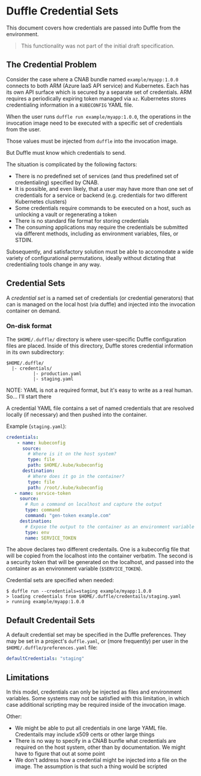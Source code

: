 # Duffle Credential Sets

This document covers how credentials are passed into Duffle from the environment.

> This functionality was not part of the initial draft specification.

## The Credential Problem

Consider the case where a CNAB bundle named `example/myapp:1.0.0` connects to both ARM (Azure IaaS API service) and Kubernetes. Each has its own API surface which is secured by a separate set of credentials. ARM requires a periodically expiring token managed via `az`. Kubernetes stores credentialing information in a `KUBECONFIG` YAML file.

When the user runs `duffle run example/myapp:1.0.0`, the operations in the invocation image need to be executed with a specific set of credentials from the user.

Those values must be injected from `duffle` into the invocation image.

But Duffle must know which credentials to send.

The situation is complicated by the following factors:

- There is no predefined set of services (and thus predefined set of credentialing) specified by CNAB.
- It is possible, and even likely, that a user may have more than one set of credentials for a service or backend (e.g. credentials for two different Kubernetes clusters)
- Some credentials require commands to be executed on a host, such as unlocking a vault or regenerating a token
- There is no standard file format for storing credentials
- The consuming applications may require the credentials be submitted via different methods, including as environment variables, files, or STDIN.

Subsequently, and satisfactory solution must be able to accomodate a wide variety of configurational permutations, ideally without dictating that credentialing tools change in any way.

## Credential Sets

A *credential set* is a named set of credentials (or credential generators) that can is managed on the local host (via duffle) and injected into the invocation container on demand.

### On-disk format

The `$HOME/.duffle/` directory is where user-specific Duffle configuration files are placed. Inside of this directory, Duffle stores credential information in its own subdirectory:

```
$HOME/.duffle/
  |- credentials/
          |- production.yaml
          |- staging.yaml
```

NOTE: YAML is not a required format, but it's easy to write as a real human. So... I'll start there

A credential YAML file contains a set of named credentials that are resolved locally (if necessary) and then pushed into the container.

Example (`staging.yaml`):

```yaml
credentials:
    - name: kubeconfig
      source:
        # Where is it on the host system?
        type: file
        path: $HOME/.kube/kubeconfig
      destination:
        # Where does it go in the container?
        type: file
        path: /root/.kube/kubeconfig
   - name: service-token
     source:
       # Run a command on localhost and capture the output
       type: command
       command: "gen-token example.com"
     destination:
       # Expose the output to the container as an environment variable
       type: env
       name: SERVICE_TOKEN
```

The above declares two different credentails. One is a kubeconfig file that will be copied from the localhost into the container verbatim. The second is a security token that will be generated on the localhost, and passed into the container as an environment variable (`$SERVICE_TOKEN`).

Credential sets are specified when needed:

```console
$ duffle run --credentials=staging example/myapp:1.0.0
> loading credentials from $HOME/.duffle/credentails/staging.yaml
> running example/myapp:1.0.0
```

## Default Credentail Sets

A default credential set may be specified in the Duffle preferences. They may be set in a project's `duffle.yaml`, or (more frequently) per user in the `$HOME/.duffle/preferences.yaml` file:

```yaml
defaultCredentials: "staging"
```

## Limitations

In this model, credentials can only be injected as files and environment variables. Some systems may not be satisfied with this limitation, in which case additional scripting may be required inside of the invocation image.

Other:

- We might be able to put all credentials in one large YAML file. Credentails may include x509 certs or other large things
- There is no way to specify in a CNAB bunfle what credentials are required on the host system, other than by documentation. We might have to figure that out at some point
- We don't address how a credential might be injected into a file on the image. The assumption is that such a thing would be scripted
